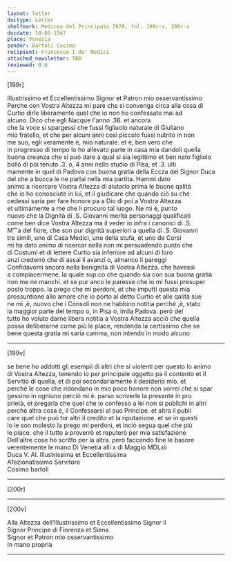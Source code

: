 ```yaml
---
layout: letter
doctype: Letter
shelfmark: Mediceo del Principato 2978, fol. 199r-v, 200r-v
docdate: 10-05-1567
place: Venezia
sender: Bartoli Cosimo
recipient: Francesco I de' Medici
attached_newsletter: TBD
reviewed: 0.0
---
```


[199r]  
  
  
Illustrissimo et Eccellentissimo Signor et Patron mio osservantissimo  
Perche con Vostra Altezza mi pare che si convenga circa alla cosa di  
Curtio dirle liberamente quel che io non ho confessato mai ad  
alcuno. Dico che egli Nacque l'anno .36. et ancora  
che la voce si spargessi che fussi figliuolo naturale di Giuliano  
mio fratello, et che per alcuni anni così piccolo fussi nutrito in non  
me suo, egli veramente è, mio naturale. et è, ben vero che  
in progresso di tempo lo ho allevato parte in casa mia dandoli quella  
buona creanza che si può dare a qual si sia legittimo et ben nato figliolo  
bollo di poi tenuto .3. o, 4 anni nello studio di Pisa, et .3. ulti  
mamente in quel di Padova con buona gratia della Eccza del Signor Duca  
del che a bocca le ne parlai nella mia partita. Hammi dato  
animo a ricercare Vostra Altezza di aiutarlo prima le buone qalità  
che io ho conosciute in lui, et il giudicare che quando ciò su che  
cedessi saria per fare honore pa a Dio di poi a Vostra Altezza.  
et ultimamente a me che li procuro tal luogo. Ne mi è, punto  
nuovo che la Dignità di .S. Giovanni merita personaggi qualificati  
come ben dice Vostra Altezza ma il veder io infra i canonici di .S.  
M⁀a del fiore, che son pur dignità superiori a quella di .S. Giovanni  
tre simili, uno di Casa Medici, uno della stufa, et uno de Corsi  
mi ha dato animo di ricercar nella non mi persuadendo punto che  
di Costumi et di lettere Curtio sia inferiore ad alcuni di loro  
anzi crederrò che di assai li avanzi o, almanco li pareggi  
Confidavomi ancora nella benignità di Vostra Altezza. che havessi  
a compiacermene. la quale sup:co che quando sia con sua buona gratia  
non me ne manchi. et se pur anco le paresse che io mi fussi presuper  
posto troppo. la prego che mi perdoni, et che imputti questa mia  
prossuntione allo amore che io porto al detto Curtio et alle qalità sue  
ne mi ,è, nuovo che i Consoli non ne habbino notitia perché ,è, stato  
la maggior parte del tempo o, in Pisa o, imila Padova. però del  
tutto ho voluto darne libera notitia a Vostra Altezza acciò che quella  
possa deliberarne come più le piace, rendendo la certissimo che se  
bene questa gratia mi saria camma, non intendo in modo alcuno  
  
---  

[199v]  
  
  
se bene ho addotti gli esempii di altri che si violenti per questo lo animo  
di Vostra Altezza, tenendo io per principale oggetto pa il contento et il  
Servitio di quella, et di poi secondariamente il desiderio mio. et  
perché le cose che ridondano in mio poco honore non vorrei che si spar  
gessino in ogniuno perciò mi è. parso scriverle la presente in pro  
prietà, et pregarla che quel che io confesso a lei non si publichi in altri  
perché altra cosa è, il Confessarsi al suo Principe. et altra il publi  
care quel che può tor altri il credito et la riputazione. et se in questi  
io le son molesto la prego mi perdoni, et inciò segua quel che più  
le piace. che il tutto a proverrò et reputerò per mia satisfazione  
Dell'altre cose ho scritto per la altra. però faccendo fine le basore  
verentemente le mano Di Venetia alli x di Maggio MDLxii  
Duca V. Al. Illustrissima et Eccellentissima  
Afezionatissimo Servitore  
Cosimo bartoli  
  
---  

[200r]  
  
  
  
---  

[200v]  
  
  
Alla Altezza dell'Illustrissimo et Eccellentissimo Signor il  
Signor Principe di Fiorenza et Siena  
Signor et Patron mio osservantissimo  
In mano propria  
  
---  

